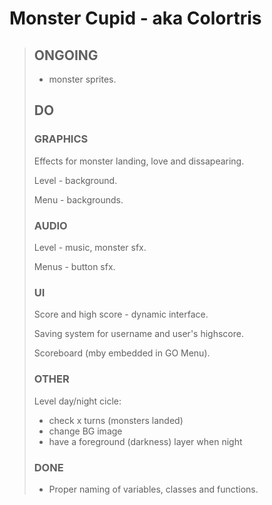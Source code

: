 # Monster Cupid - aka Colortris
>
>## ONGOING
>
> - monster sprites.  
>
>## DO
>
>### GRAPHICS
>
> Effects for monster landing, love and dissapearing.  
>
> Level - background.  
>
> Menu - backgrounds.  
>
>### AUDIO
>
> Level - music, monster sfx.  
>
> Menus - button sfx.  
>
>### UI
>
> Score and high score - dynamic interface.  
>
> Saving system for username and user's highscore.  
>
> Scoreboard (mby embedded in GO Menu).  
>
>### OTHER
>
> Level day/night cicle:  
>
> - check x turns (monsters landed)
> - change BG image
> - have a foreground (darkness) layer when night
>
>### DONE
>
> - Proper naming of variables, classes and functions.  
>